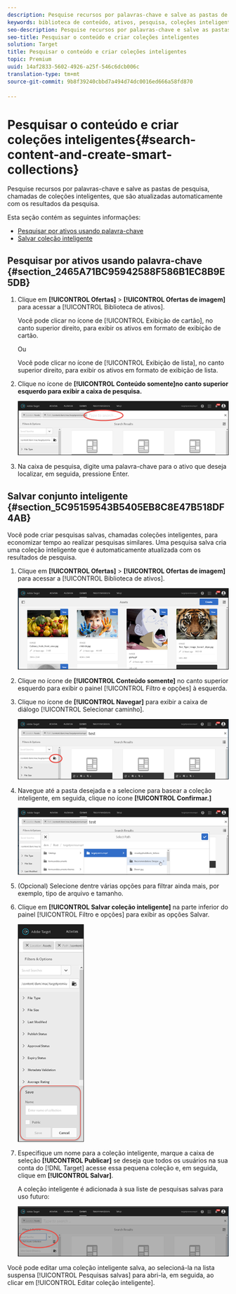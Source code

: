 ```yaml
---
description: Pesquise recursos por palavras-chave e salve as pastas de pesquisa, chamadas de coleções inteligentes, que são atualizadas automaticamente com os resultados da pesquisa.
keywords: biblioteca de conteúdo, ativos, pesquisa, coleções inteligentes, pesquisar pasta, filtro
seo-description: Pesquise recursos por palavras-chave e salve as pastas de pesquisa, chamadas de coleções inteligentes, que são atualizadas automaticamente com os resultados da pesquisa.
seo-title: Pesquisar o conteúdo e criar coleções inteligentes
solution: Target
title: Pesquisar o conteúdo e criar coleções inteligentes
topic: Premium
uuid: 14af2833-5602-4926-a25f-546c6dcb006c
translation-type: tm+mt
source-git-commit: 9b8f39240cbbd7a494d74dc0016ed666a58fd870

---
```



# Pesquisar o conteúdo e criar coleções inteligentes{#search-content-and-create-smart-collections}

Pesquise recursos por palavras-chave e salve as pastas de pesquisa, chamadas de coleções inteligentes, que são atualizadas automaticamente com os resultados da pesquisa.

Esta seção contém as seguintes informações:

* [Pesquisar por ativos usando palavra-chave](../../c-experiences/c-manage-content/filter-and-search-content.md#section_2465A71BC95942588F586B1EC8B9E5DB)
* [Salvar coleção inteligente](../../c-experiences/c-manage-content/filter-and-search-content.md#section_5C95159543B5405EB8C8E47B518DF4AB)

## Pesquisar por ativos usando palavra-chave {#section_2465A71BC95942588F586B1EC8B9E5DB}

1. Clique em **[!UICONTROL Ofertas]** &gt; **[!UICONTROL Ofertas de imagem]** para acessar a [!UICONTROL Biblioteca de ativos].

   Você pode clicar no ícone de [!UICONTROL Exibição de cartão], no canto superior direito, para exibir os ativos em formato de exibição de cartão.

   Ou

   Você pode clicar no ícone de [!UICONTROL Exibição de lista], no canto superior direito, para exibir os ativos em formato de exibição de lista.

1. Clique no ícone de **[!UICONTROL Conteúdo somente]no canto superior esquerdo para exibir a caixa de pesquisa.**

   ![](assets/search_assets.png)

1. Na caixa de pesquisa, digite uma palavra-chave para o ativo que deseja localizar, em seguida, pressione Enter.

## Salvar conjunto inteligente {#section_5C95159543B5405EB8C8E47B518DF4AB}

Você pode criar pesquisas salvas, chamadas coleções inteligentes, para economizar tempo ao realizar pesquisas similares. Uma pesquisa salva cria uma coleção inteligente que é automaticamente atualizada com os resultados de pesquisa.

1. Clique em **[!UICONTROL Ofertas]** &gt; **[!UICONTROL Ofertas de imagem]** para acessar a [!UICONTROL Biblioteca de ativos].

   ![](assets/content.png)

1. Clique no ícone de **[!UICONTROL Conteúdo somente]** no canto superior esquerdo para exibir o painel [!UICONTROL Filtro e opções] à esquerda.
1. Clique no ícone de **[!UICONTROL Navegar]** para exibir a caixa de diálogo [!UICONTROL Selecionar caminho].

   ![](assets/browse_folders.png)

1. Navegue até a pasta desejada e a selecione para basear a coleção inteligente, em seguida, clique no ícone **[!UICONTROL Confirmar.]**

   ![](assets/browse_folders2.png)

1. (Opcional) Selecione dentre várias opções para filtrar ainda mais, por exemplo, tipo de arquivo e tamanho.
1. Clique em **[!UICONTROL Salvar coleção inteligente]** na parte inferior do painel [!UICONTROL Filtro e opções] para exibir as opções Salvar.

   ![](assets/save_smart_collection_options.png)

1. Especifique um nome para a coleção inteligente, marque a caixa de seleção **[!UICONTROL Publicar]** se deseja que todos os usuários na sua conta do [!DNL Target] acesse essa pequena coleção e, em seguida, clique em **[!UICONTROL Salvar]**.

   A coleção inteligente é adicionada à sua liste de pesquisas salvas para uso futuro:

   ![](assets/saved_smart_collection.png)

Você pode editar uma coleção inteligente salva, ao selecioná-la na lista suspensa [!UICONTROL Pesquisas salvas] para abri-la, em seguida, ao clicar em [!UICONTROL Editar coleção inteligente].
